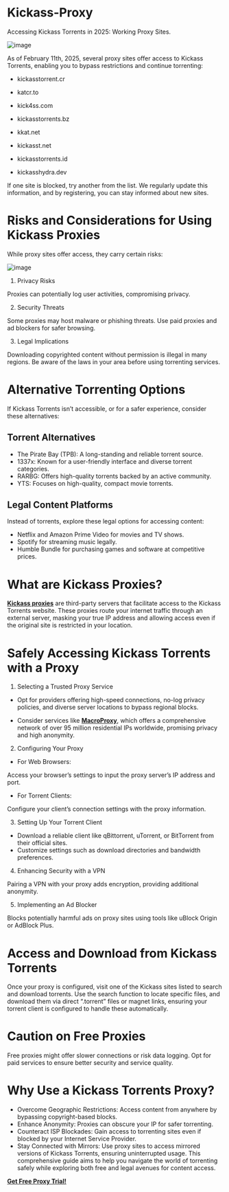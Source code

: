 # Kickass-Proxy
Accessing Kickass Torrents in 2025: Working Proxy Sites.

![image](https://github.com/user-attachments/assets/b5c1a8f6-e3d4-489c-9c48-ea05a642f8e4)

As of February 11th, 2025, several proxy sites offer access to Kickass Torrents, enabling you to bypass restrictions and continue torrenting:

- kickasstorrent.cr

- katcr.to

- kick4ss.com

- kickasstorrents.bz

- kkat.net

- kickasst.net

- kickasstorrents.id

- kickasshydra.dev

If one site is blocked, try another from the list. We regularly update this information, and by registering, you can stay informed about new sites.

# Risks and Considerations for Using Kickass Proxies
While proxy sites offer access, they carry certain risks:

![image](https://github.com/user-attachments/assets/8928b513-de86-497f-b48d-572edda9f1c3)

1. Privacy Risks

Proxies can potentially log user activities, compromising privacy.

2. Security Threats

Some proxies may host malware or phishing threats. Use paid proxies and ad blockers for safer browsing.

3. Legal Implications

Downloading copyrighted content without permission is illegal in many regions. Be aware of the laws in your area before using torrenting services.

# Alternative Torrenting Options
If Kickass Torrents isn’t accessible, or for a safer experience, consider these alternatives:

## Torrent Alternatives
- The Pirate Bay (TPB): A long-standing and reliable torrent source.
- 1337x: Known for a user-friendly interface and diverse torrent categories.
- RARBG: Offers high-quality torrents backed by an active community.
- YTS: Focuses on high-quality, compact movie torrents.

## Legal Content Platforms
Instead of torrents, explore these legal options for accessing content:

- Netflix and Amazon Prime Video for movies and TV shows.
- Spotify for streaming music legally.
- Humble Bundle for purchasing games and software at competitive prices.

# What are Kickass Proxies?

**[Kickass proxies](https://www.macroproxy.com/blog/Kickass-Proxy)** are third-party servers that facilitate access to the Kickass Torrents website. These proxies route your internet traffic through an external server, masking your true IP address and allowing access even if the original site is restricted in your location.

# Safely Accessing Kickass Torrents with a Proxy
1. Selecting a Trusted Proxy Service

- Opt for providers offering high-speed connections, no-log privacy policies, and diverse server locations to bypass regional blocks.

- Consider services like **[MacroProxy](https://www.macroproxy.com/)**, which offers a comprehensive network of over 95 million residential IPs worldwide, promising privacy and high anonymity.

2. Configuring Your Proxy

- For Web Browsers:

Access your browser’s settings to input the proxy server’s IP address and port.

- For Torrent Clients:

Configure your client’s connection settings with the proxy information.

3. Setting Up Your Torrent Client

- Download a reliable client like qBittorrent, uTorrent, or BitTorrent from their official sites.
- Customize settings such as download directories and bandwidth preferences.

4. Enhancing Security with a VPN

Pairing a VPN with your proxy adds encryption, providing additional anonymity.

5. Implementing an Ad Blocker

Blocks potentially harmful ads on proxy sites using tools like uBlock Origin or AdBlock Plus.

# Access and Download from Kickass Torrents
Once your proxy is configured, visit one of the Kickass sites listed to search and download torrents. Use the search function to locate specific files, and download them via direct “.torrent” files or magnet links, ensuring your torrent client is configured to handle these automatically.

# Caution on Free Proxies
Free proxies might offer slower connections or risk data logging. Opt for paid services to ensure better security and service quality.

# Why Use a Kickass Torrents Proxy?
- Overcome Geographic Restrictions: Access content from anywhere by bypassing copyright-based blocks.
- Enhance Anonymity: Proxies can obscure your IP for safer torrenting.
- Counteract ISP Blockades: Gain access to torrenting sites even if blocked by your Internet Service Provider.
- Stay Connected with Mirrors: Use proxy sites to access mirrored versions of Kickass Torrents, ensuring uninterrupted usage.
This comprehensive guide aims to help you navigate the world of torrenting safely while exploring both free and legal avenues for content access.

**[Get Free Proxy Trial!](https://www.macroproxy.com/register)**
